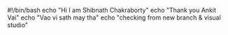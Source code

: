 #!/bin/bash
echo "Hi I am Shibnath Chakraborty"
echo "Thank you Ankit Vai"
echo "Vao vi sath may tha"
echo "checking from new branch & visual studio"